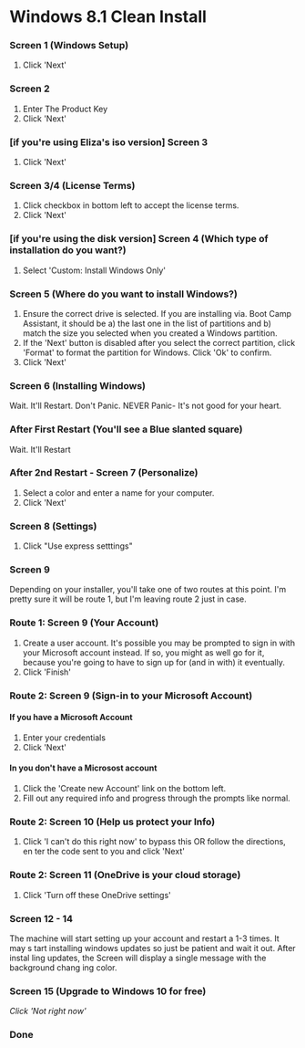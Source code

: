 # Windows 8.1 Clean Install                                                     

### Screen 1 (Windows Setup)                                                    

1. Click 'Next'                                                                 

### Screen 2                                                                    

1. Enter The Product Key                                                        
2. Click 'Next'       

### [if you're using Eliza's iso version] Screen 3 

1. Click 'Next'

### Screen 3/4 (License Terms)                                                    

1. Click checkbox in bottom left to accept the license terms.                   
2. Click 'Next'                                                                 

### [if you're using the disk version] Screen 4 (Which type of installation do you want?)                          

1. Select 'Custom: Install Windows Only'                                        
                                                                                
### Screen 5 (Where do you want to install Windows?)                            

1. Ensure the correct drive is selected.  If you are installing via. Boot Camp Assistant, it should be a) the last one in the list of partitions and b) match the size you selected when you created a Windows partition.
2. If the 'Next' button is disabled after you select the correct partition, click 'Format' to format the partition for Windows.  Click 'Ok' to confirm.
2. Click 'Next'                                                                 

### Screen 6 (Installing Windows)                                               

Wait. It'll Restart. Don't Panic. NEVER Panic- It's not good for your heart.                                                

### After First Restart (You'll see a Blue slanted square)                      

Wait. It'll Restart                                                             

### After 2nd Restart - Screen 7 (Personalize)                                  

1. Select a color and enter a name for your computer.                           
2. Click 'Next'                                                                 

### Screen 8 (Settings)                                                         

1. Click "Use express setttings"                                                

### Screen 9

Depending on your installer, you'll take one of two routes at this point.  I'm pretty sure it will be route 1, but I'm leaving route 2 just in case.

### Route 1: Screen 9 (Your Account)                                

1. Create a user account.  It's possible you may be prompted to sign in with your Microsoft account instead.  If so, you might as well go for it, because you're going to have to sign up for (and in with) it eventually.
2. Click 'Finish'

### Route 2: Screen 9 (Sign-in to your Microsoft Account)                                

#### If you have a Microsoft Account                                            

1. Enter your credentials                                                       
2. Click 'Next'                                                                 

#### In you don't have a Microsost account                                      

1. Click the 'Create new Account' link on the bottom left.                      
2. Fill out any required info and progress through the prompts like normal.     

### Route 2: Screen 10 (Help us protect your Info)                                       

1. Click 'I can't do this right now' to bypass this OR follow the directions, en
ter the code sent to you and click 'Next'

### Route 2: Screen 11 (OneDrive is your cloud storage)                                  

1. Click 'Turn off these OneDrive settings'                                     

### Screen 12 - 14                                                              

The machine will start setting up your account and restart a 1-3 times. It may s
tart installing windows updates so just be patient and wait it out. After instal
ling updates, the Screen will display a single message with the background chang
ing color.

### Screen 15 (Upgrade to Windows 10 for free)                                  

*Click 'Not right now'*

### Done